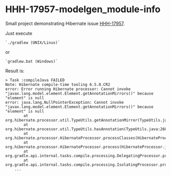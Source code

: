 # HHH-17957-modelgen_module-info

Small project demonstrating Hibernate issue [HHH-17957](https://hibernate.atlassian.net/browse/HHH-17957).

Just execute

    `./gradlew (UNIX/Linux)`

or

    `gradlew.bat (Windows)`

Result is:

```
> Task :compileJava FAILED
Note: Hibernate compile-time tooling 6.5.0.CR2
error: Error running Hibernate processor: Cannot invoke "javax.lang.model.element.Element.getAnnotationMirrors()" because "element" is null
error: java.lang.NullPointerException: Cannot invoke "javax.lang.model.element.Element.getAnnotationMirrors()" because "element" is null
        at org.hibernate.processor.util.TypeUtils.getAnnotationMirror(TypeUtils.java:251)
        at org.hibernate.processor.util.TypeUtils.hasAnnotation(TypeUtils.java:260)
        at org.hibernate.processor.HibernateProcessor.processClasses(HibernateProcessor.java:297)
        at org.hibernate.processor.HibernateProcessor.process(HibernateProcessor.java:261)
        at org.gradle.api.internal.tasks.compile.processing.DelegatingProcessor.process(DelegatingProcessor.java:62)
        at org.gradle.api.internal.tasks.compile.processing.IsolatingProcessor.process(IsolatingProcessor.java:50)
    ...
```

